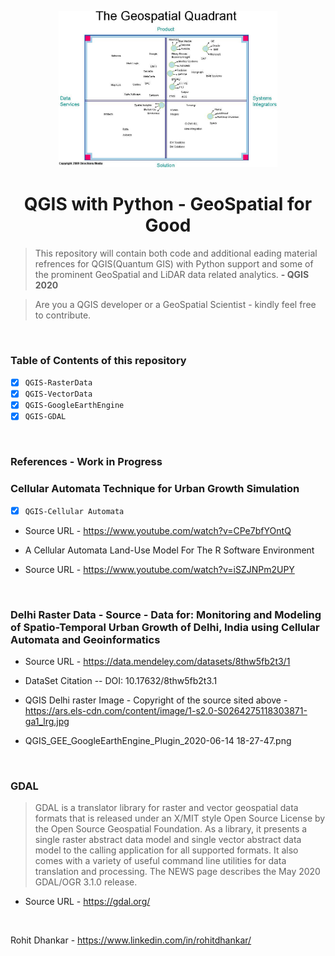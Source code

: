 
<p align="center">
    <img src="https://github.com/DigitalCognition-GIS/py_qgis_2020/blob/master/ScreenCaptures_QGIS/Geospatial_Quadrants-2.jpg" width= "350px">
</p>
<h1 align="center">QGIS with Python - GeoSpatial for Good</h1>

>This repository will contain both code and additional eading material refrences for QGIS(Quantum GIS) with Python support and some of the prominent GeoSpatial and LiDAR data related analytics. **- QGIS 2020**
 
> Are you a QGIS developer or a GeoSpatial Scientist - kindly feel free to contribute. 


<br/>


### Table of Contents of this repository

- [X] `QGIS-RasterData` 
- [X] `QGIS-VectorData` 
- [X] `QGIS-GoogleEarthEngine` 
- [X] `QGIS-GDAL` 

<br/>

### References - Work in Progress

### Cellular Automata Technique for Urban Growth Simulation   
- [X] `QGIS-Cellular Automata` 

- Source URL - https://www.youtube.com/watch?v=CPe7bfYOntQ

- A Cellular Automata Land-Use Model For The R Software Environment
- Source URL - https://www.youtube.com/watch?v=iSZJNPm2UPY



<br/>

### Delhi Raster Data  - Source - Data for: Monitoring and Modeling of Spatio-Temporal Urban Growth of Delhi, India using Cellular Automata and Geoinformatics   

- Source URL - https://data.mendeley.com/datasets/8thw5fb2t3/1   

- DataSet Citation -- DOI: 10.17632/8thw5fb2t3.1  

- QGIS Delhi raster Image - Copyright of the source sited above - https://ars.els-cdn.com/content/image/1-s2.0-S0264275118303871-ga1_lrg.jpg  

- QGIS_GEE_GoogleEarthEngine_Plugin_2020-06-14 18-27-47.png



<br/>

### GDAL 

> GDAL is a translator library for raster and vector geospatial data formats that is released under an X/MIT style Open Source License by the Open Source Geospatial Foundation. As a library, it presents a single raster abstract data model and single vector abstract data model to the calling application for all supported formats. It also comes with a variety of useful command line utilities for data translation and processing. The NEWS page describes the May 2020 GDAL/OGR 3.1.0 release.

- Source URL - https://gdal.org/

<br/>


Rohit Dhankar - https://www.linkedin.com/in/rohitdhankar/


